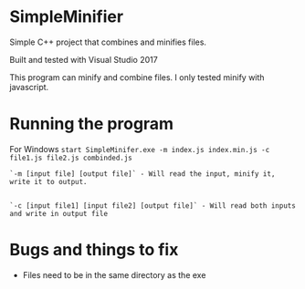 # SimpleMinifier
Simple C++ project that combines and minifies files.

Built and tested with Visual Studio 2017

This program can minify and combine files. I only tested minify with javascript.

# Running the program
For Windows
`start SimpleMinifer.exe -m index.js index.min.js -c file1.js file2.js combinded.js`


	`-m [input file] [output file]` - Will read the input, minify it, write it to output.
	
	
	`-c [input file1] [input file2] [output file]` - Will read both inputs and write in output file
	
	

# Bugs and things to fix
* Files need to be in the same directory as the exe

